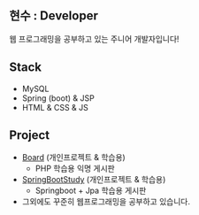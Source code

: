 ## 현수 : Developer

웹 프로그래밍을 공부하고 있는 주니어 개발자입니다!

## Stack
 - MySQL
 - Spring (boot) & JSP
 - HTML & CSS & JS

## Project
- [Board](https://github.com/hyeonsu563/Board) (개인프로젝트 & 학습용)  
  - PHP 학습용 익명 게시판
- [SpringBootStudy](https://github.com/hyeonsu563/SpringBootStudy) (개인프로젝트 & 학습용)
  - Springboot + Jpa 학습용 게시판
- 그외에도 꾸준히 웹프로그래밍을 공부하고 있습니다.
